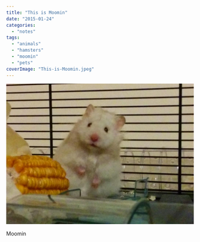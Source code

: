 ```yaml
---
title: "This is Moomin"
date: "2015-01-24"
categories: 
  - "notes"
tags: 
  - "animals"
  - "hamsters"
  - "moomin"
  - "pets"
coverImage: "This-is-Moomin.jpeg"
---
```


[![](images/This-is-Moomin.jpeg)](https://davidpeach.co.uk/wp-content/uploads/2023/03/This-is-Moomin.jpeg)

Moomin
